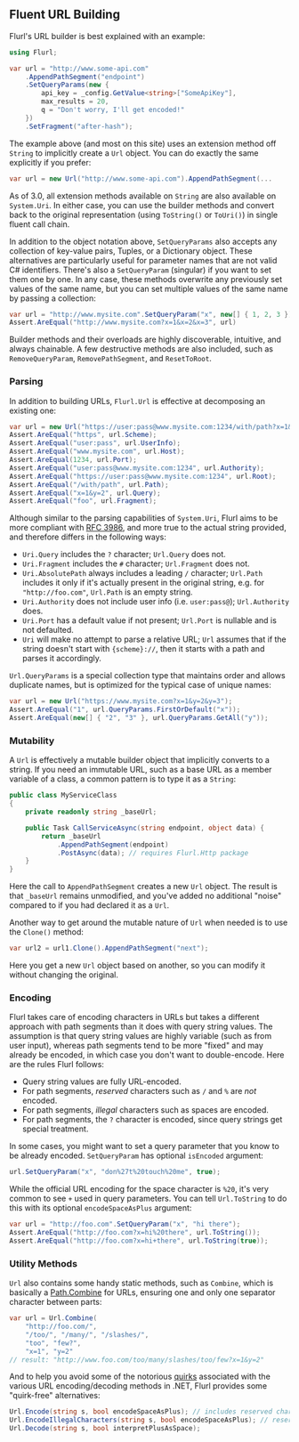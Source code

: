 ## Fluent URL Building

Flurl's URL builder is best explained with an example:

```c#
using Flurl;

var url = "http://www.some-api.com"
	.AppendPathSegment("endpoint")
	.SetQueryParams(new {
		api_key = _config.GetValue<string>["SomeApiKey"],
		max_results = 20,
		q = "Don't worry, I'll get encoded!"
	})
	.SetFragment("after-hash");
```

The example above (and most on this site) uses an extension method off `String` to implicitly create a `Url` object. You can do exactly the same explicitly if you prefer:

```c#
var url = new Url("http://www.some-api.com").AppendPathSegment(...
```

As of 3.0, all extension methods available on `String` are also available on `System.Uri`. In either case, you can use the builder methods and convert back to the original representation (using `ToString()` or `ToUri()`) in single fluent call chain.

In addition to the object notation above, `SetQueryParams` also accepts any collection of key-value pairs, Tuples, or a Dictionary object. These alternatives are particularly useful for parameter names that are not valid C# identifiers. There's also a `SetQueryParam` (singular) if you want to set them one by one. In any case, these methods overwrite any previously set values of the same name, but you can set multiple values of the same name by passing a collection:

```c#
var url = "http://www.mysite.com".SetQueryParam("x", new[] { 1, 2, 3 });
Assert.AreEqual("http://www.mysite.com?x=1&x=2&x=3", url)
```

Builder methods and their overloads are highly discoverable, intuitive, and always chainable. A few destructive methods are also included, such as `RemoveQueryParam`, `RemovePathSegment`, and `ResetToRoot`.

### Parsing

In addition to building URLs, `Flurl.Url` is effective at decomposing an existing one:

```c#
var url = new Url("https://user:pass@www.mysite.com:1234/with/path?x=1&y=2#foo");
Assert.AreEqual("https", url.Scheme);
Assert.AreEqual("user:pass", url.UserInfo);
Assert.AreEqual("www.mysite.com", url.Host);
Assert.AreEqual(1234, url.Port);
Assert.AreEqual("user:pass@www.mysite.com:1234", url.Authority);
Assert.AreEqual("https://user:pass@www.mysite.com:1234", url.Root);
Assert.AreEqual("/with/path", url.Path);
Assert.AreEqual("x=1&y=2", url.Query);
Assert.AreEqual("foo", url.Fragment);
```

Although similar to the parsing capabilities of `System.Uri`, Flurl aims to be more compliant with  [RFC 3986](https://tools.ietf.org/html/rfc3986), and more true to the actual string provided, and therefore differs in the following ways:

- `Uri.Query` includes the `?` character; `Url.Query` does not.
- `Uri.Fragment` includes the `#` character; `Url.Fragment` does not.
- `Uri.AbsolutePath` always includes a leading `/` character; `Url.Path` includes it only if it's actually present in the original string, e.g. for `"http://foo.com"`, `Url.Path` is an empty string.
- `Uri.Authority` does not include user info (i.e. `user:pass@`); `Url.Authority` does.
- `Uri.Port` has a default value if not present; `Url.Port` is nullable and is not defaulted.
- `Uri` will make no attempt to parse a relative URL; `Url` assumes that if the string doesn't start with `{scheme}://`, then it starts with a path and parses it accordingly.

`Url.QueryParams` is a special collection type that maintains order and allows duplicate names, but is optimized for the typical case of unique names:

```c#
var url = new Url("https://www.mysite.com?x=1&y=2&y=3");
Assert.AreEqual("1", url.QueryParams.FirstOrDefault("x"));
Assert.AreEqual(new[] { "2", "3" }, url.QueryParams.GetAll("y"));
```

### Mutability

A `Url` is effectively a mutable builder object that implicitly converts to a string. If you need an immutable URL, such as a base URL as a member variable of a class, a common pattern is to type it as a `String`:

```c#
public class MyServiceClass
{
	private readonly string _baseUrl;

	public Task CallServiceAsync(string endpoint, object data) {
		return _baseUrl
			.AppendPathSegment(endpoint)
			.PostAsync(data); // requires Flurl.Http package
	}
}
```

Here the call to `AppendPathSegment` creates a new `Url` object. The result is that `_baseUrl` remains unmodified, and you've added no additional "noise" compared to if you had declared it as a `Url`.

Another way to get around the mutable nature of `Url` when needed is to use the `Clone()` method:

```c#
var url2 = url1.Clone().AppendPathSegment("next");
```

Here you get a new `Url` object based on another, so you can modify it without changing the original.

### Encoding

Flurl takes care of encoding characters in URLs but takes a different approach with path segments than it does with query string values. The assumption is that query string values are highly variable (such as from user input), whereas path segments tend to be more "fixed" and may already be encoded, in which case you don't want to double-encode. Here are the rules Flurl follows:

- Query string values are fully URL-encoded.
- For path segments, *reserved* characters such as `/` and `%` are *not* encoded.
- For path segments, *illegal* characters such as spaces are encoded.
- For path segments, the `?` character is encoded, since query strings get special treatment.

In some cases, you might want to set a query parameter that you know to be already encoded. `SetQueryParam` has optional `isEncoded` argument:

```c#
url.SetQueryParam("x", "don%27t%20touch%20me", true);
```

While the official URL encoding for the space character is `%20`, it's very common to see `+` used in query parameters. You can tell `Url.ToString` to do this with its optional `encodeSpaceAsPlus` argument:

```c#
var url = "http://foo.com".SetQueryParam("x", "hi there");
Assert.AreEqual("http://foo.com?x=hi%20there", url.ToString());
Assert.AreEqual("http://foo.com?x=hi+there", url.ToString(true));
```

### Utility Methods

`Url` also contains some handy static methods, such as `Combine`, which is basically a [Path.Combine](http://msdn.microsoft.com/en-us/library/dd991142.aspx) for URLs, ensuring one and only one separator character between parts:

```c#
var url = Url.Combine(
    "http://foo.com/",
    "/too/", "/many/", "/slashes/",
    "too", "few?",
    "x=1", "y=2"
// result: "http://www.foo.com/too/many/slashes/too/few?x=1&y=2"
```

And to help you avoid some of the notorious [quirks](https://github.com/tmenier/Flurl/issues/262) associated with the various URL encoding/decoding methods in .NET, Flurl provides some "quirk-free" alternatives:

```c#
Url.Encode(string s, bool encodeSpaceAsPlus); // includes reserved characters like / and ?
Url.EncodeIllegalCharacters(string s, bool encodeSpaceAsPlus); // reserved characters aren't touched
Url.Decode(string s, bool interpretPlusAsSpace);
```
